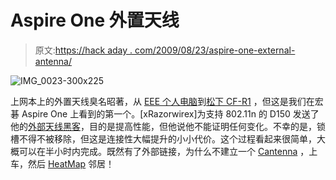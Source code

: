 # Aspire One 外置天线

> 原文:[https://hack aday . com/2009/08/23/aspire-one-external-antenna/](https://hackaday.com/2009/08/23/aspire-one-external-antenna/)

![IMG_0023-300x225](../Images/28b8fb13ee9a1f6523c5288bcf1df4a4.png "IMG_0023-300x225")

上网本上的外置天线臭名昭著，从 [EEE 个人电脑](http://hackaday.com/2008/10/13/mounting-an-external-antenna-on-eeepc-9000/ "eee pc external antenna")到[松下 CF-R1](http://hackaday.com/2009/01/21/external-antenna-on-panasonic-cf-r1/ "panasonic external antenna") ，但这是我们在宏碁 Aspire One 上看到的第一个。[xRazorwirex]为支持 802.11n 的 D150 发送了他的[外部天线黑客](http://xrindustries.com/xR_Industries/2009/08/22/tutorial-how-to-add-an-external-antenna-to-an-acer-aspire-one-d150-for-802-11n-xspan-support/ "aspire one external antenna")，目的是提高性能，但他说他不能证明任何变化。不幸的是，锁槽不得不被移除，但这是连接性大幅提升的小小代价。这个过程看起来很简单，大概可以在半小时内完成。既然有了外部链接，为什么不建立一个 [Cantenna](http://hackaday.com/2009/07/07/various-cantenna-builds/ "cantenna") ，上车，然后 [HeatMap](http://hackaday.com/2009/06/16/ekahau-heatmapper-maps-out-wifi-signals/ "map neighborhood wifi signals") 邻居！